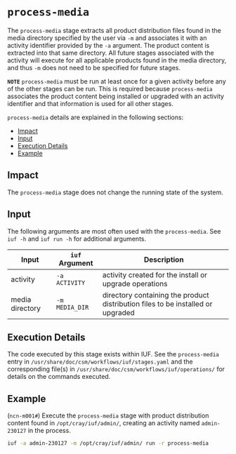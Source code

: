 # `process-media`

The `process-media` stage extracts all product distribution files found in the media directory specified by the user via `-m` and associates it with an activity identifier provided by the `-a` argument. The product
content is extracted into that same directory. All future stages associated with the activity will execute for all applicable products found in the media directory, and thus `-m` does not need to be specified for future stages.

**`NOTE`** `process-media` must be run at least once for a given activity before any of the other stages can be run. This is required because `process-media` associates the product content being installed or upgraded with an
activity identifier and that information is used for all other stages.

`process-media` details are explained in the following sections:

- [Impact](#impact)
- [Input](#input)
- [Execution Details](#execution-details)
- [Example](#example)

## Impact

The `process-media` stage does not change the running state of the system.

## Input

The following arguments are most often used with the `process-media`. See `iuf -h` and `iuf run -h` for additional arguments.

| Input           | `iuf` Argument | Description                                                                     |
| --------------- | -------------- | ------------------------------------------------------------------------------- |
| activity        | `-a ACTIVITY`  | activity created for the install or upgrade operations                          |
| media directory | `-m MEDIA_DIR` | directory containing the product distribution files to be installed or upgraded |

## Execution Details

The code executed by this stage exists within IUF. See the `process-media` entry in `/usr/share/doc/csm/workflows/iuf/stages.yaml` and the corresponding file(s) in `/usr/share/doc/csm/workflows/iuf/operations/`
for details on the commands executed.

## Example

(`ncn-m001#`) Execute the `process-media` stage with product distribution content found in `/opt/cray/iuf/admin/`, creating an activity named `admin-230127` in the process.

```bash
iuf -a admin-230127 -m /opt/cray/iuf/admin/ run -r process-media
```
